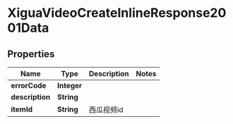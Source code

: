 # XiguaVideoCreateInlineResponse2001Data

## Properties
Name | Type | Description | Notes
------------ | ------------- | ------------- | -------------
**errorCode** | **Integer** |  | 
**description** | **String** |  | 
**itemId** | **String** | 西瓜视频id | 

